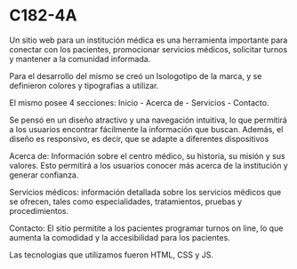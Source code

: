 # C182-4A
Un sitio web para un institución médica es una herramienta importante para conectar con los pacientes, promocionar servicios médicos, solicitar turnos y mantener a la comunidad informada. 

Para el desarrollo del mismo se creó un Isologotipo de la marca, y se definieron colores y tipografias a utilizar.

El mismo posee 4 secciones: Inicio - Acerca de - Servicios - Contacto.

Se pensó en un diseño atractivo y una navegación intuitiva, lo que permitirá a los usuarios encontrar fácilmente la información que buscan. 
Además, el diseño es responsivo, es decir, que se adapte a diferentes dispositivos

Acerca de: Información sobre el centro médico, su historia, su misión y sus valores. Esto permitirá a los usuarios conocer más acerca de la institución y generar confianza.

Servicios médicos: información detallada sobre los servicios médicos que se ofrecen, tales como especialidades, tratamientos, pruebas y procedimientos.

Contacto: El sitio  permitite a los pacientes programar turnos on line, lo que aumenta la comodidad y la accesibilidad para los pacientes.

Las tecnologias que utilizamos fueron HTML, CSS y JS.
